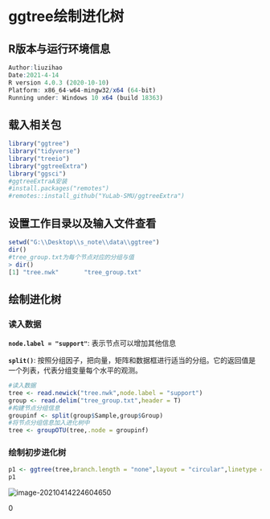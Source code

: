 # ggtree绘制进化树

## R版本与运行环境信息

```R
Author:liuzihao
Date:2021-4-14
R version 4.0.3 (2020-10-10)
Platform: x86_64-w64-mingw32/x64 (64-bit)
Running under: Windows 10 x64 (build 18363)
```

## 载入相关包

```R
library("ggtree")
library("tidyverse")
library("treeio")
library("ggtreeExtra")
library("ggsci")
#ggtreeExtraA安装
#install.packages("remotes")
#remotes::install_github("YuLab-SMU/ggtreeExtra")
```

## 设置工作目录以及输入文件查看

```R
setwd("G:\\Desktop\\s_note\\data\\ggtree")
dir()
#tree_group.txt为每个节点对应的分组与值
> dir()
[1] "tree.nwk"       "tree_group.txt"
```

## 绘制进化树

### 读入数据

**`node.label = "support"`**: 表示节点可以增加其他信息

**`split()`**: 按照分组因子，把向量，矩阵和数据框进行适当的分组。它的返回值是一个列表，代表分组变量每个水平的观测。

```R
#读入数据
tree <- read.newick("tree.nwk",node.label = "support")
group <- read.delim("tree_group.txt",header = T)
#构建节点分组信息
groupinf <- split(group$Sample,group$Group)
#将节点分组信息加入进化树中
tree <- groupOTU(tree,.node = groupinf)
```

### 绘制初步进化树

```R
p1 <- ggtree(tree,branch.length = "none",layout = "circular",linetype = 1,size=1,ladderize = F,aes(color=group))
p1
```

![image-20210414224604650](https://aironi.oss-cn-beijing.aliyuncs.com/typro_image/image-20210414224604650.png)

0